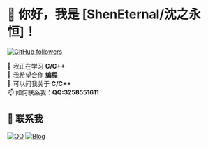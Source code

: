 # 👋 你好，我是 [ShenEternal/沈之永恒]！

[![GitHub followers](https://img.shields.io/github/followers/asbzyyds?style=social)](https://github.com/asbzyyds)
 
🌱 我正在学习 **C/C++**  
👯 我希望合作 **编程**  
💬 可以问我关于 **C/C++**  
📫 如何联系我：**QQ:3258551611**  



## 🤝 联系我

[![QQ](https://img.shields.io/badge/-Twitter-1DA1F2?style=flat&logo=twitter&logoColor=white)](https://twitter.com/ShenEternal)
[![Blog](https://img.shields.io/badge/-个人博客-FF5722?style=flat&logo=blogger&logoColor=white)](asbzyyds.github.io)
